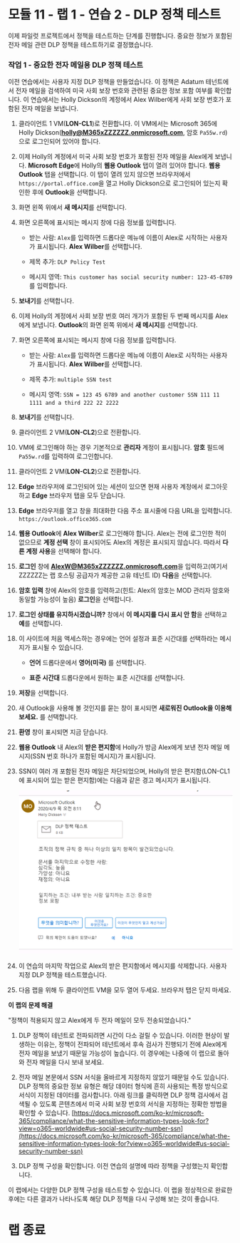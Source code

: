 ﻿# 모듈 11 - 랩 1 - 연습 2 - DLP 정책 테스트


이제 파일럿 프로젝트에서 정책을 테스트하는 단계를 진행합니다. 중요한 정보가 포함된 전자 메일 관련 DLP 정책을 테스트하기로 결정했습니다. 


### 작업 1 - 중요한 전자 메일용 DLP 정책 테스트

이전 연습에서는 사용자 지정 DLP 정책을 만들었습니다. 이 정책은 Adatum 테넌트에서 전자 메일을 검색하여 미국 사회 보장 번호와 관련된 중요한 정보 포함 여부를 확인합니다. 이 연습에서는 Holly Dickson의 계정에서 Alex Wilber에게 사회 보장 번호가 포함된 전자 메일을 보냅니다.

1. 클라이언트 1 VM(**LON-CL1**)로 전환합니다. 이 VM에서는 Microsoft 365에 Holly Dickson(**holly@M365xZZZZZZ.onmicrosoft.com**, 암호 `Pa55w.rd`) 으로 로그인되어 있어야 합니다. 

2. 이제 Holly의 계정에서 미국 사회 보장 번호가 포함된 전자 메일을 Alex에게 보냅니다. **Microsoft Edge**에 Holly의 **웹용 Outlook** 탭이 열려 있어야 합니다. **웹용 Outlook** 탭을 선택합니다.  이 탭이 열려 있지 않으면 브라우저에서 `https://portal.office.com`을 열고 Holly Dickson으로 로그인되어 있는지 확인한 후에 **Outlook**을 선택합니다.

3. 화면 왼쪽 위에서 **새 메시지**를 선택합니다. 

4. 화면 오른쪽에 표시되는 메시지 창에 다음 정보를 입력합니다.

	- 받는 사람: `Alex`를 입력하면 드롭다운 메뉴에 이름이 Alex로 시작하는 사용자가 표시됩니다. **Alex Wilber**를 선택합니다.

	- 제목 추가: `DLP Policy Test`

	- 메시지 영역: `This customer has social security number: 123-45-6789`를 입력합니다.


6. **보내기**를 선택합니다.

7. 이제 Holly의 계정에서 사회 보장 번호 여러 개가가 포함된 두 번째 메시지를 Alex에게 보냅니다.  **Outlook**의 화면 왼쪽 위에서 **새 메시지**를 선택합니다. 

8. 화면 오른쪽에 표시되는 메시지 창에 다음 정보를 입력합니다.

	- 받는 사람: `Alex`를 입력하면 드롭다운 메뉴에 이름이 Alex로 시작하는 사용자가 표시됩니다. **Alex Wilber**를 선택합니다.

	- 제목 추가: `multiple SSN test`

	- 메시지 영역: `SSN = 123 45 6789 and another customer SSN 111 11 1111 and a third 222 22 2222`

11. **보내기**를 선택합니다.

12. 클라이언트 2 VM(**LON-CL2**)으로 전환합니다. 

13. VM에 로그인해야 하는 경우 기본적으로 **관리자** 계정이 표시됩니다. **암호** 필드에 `Pa55w.rd`를 입력하여 로그인합니다. 

14. 클라이언트 2 VM(**LON-CL2**)으로 전환합니다.

15. **Edge** 브라우저에 로그인되어 있는 세션이 있으면 현재 사용자 계정에서 로그아웃하고 **Edge** 브라우저 탭을 모두 닫습니다.

16. **Edge** 브라우저를 열고 창을 최대화한 다음 주소 표시줄에 다음 URL을 입력합니다. `https://outlook.office365.com`

17. **웹용 Outlook**에 **Alex Wilber**로 로그인해야 합니다. Alex는 전에 로그인한 적이 없으므로 **계정 선택** 창이 표시되어도 Alex의 계정은 표시되지 않습니다. 따라서 **다른 계정 사용**을 선택해야 합니다. 

18. **로그인** 창에 **AlexW@M365xZZZZZZ.onmicrosoft.com**을 입력하고(여기서 ZZZZZZ는 랩 호스팅 공급자가 제공한 고유 테넌트 ID) **다음**을 선택합니다.

19. **암호 입력** 창에 Alex의 암호를 입력하고(힌트: Alex의 암호는 MOD 관리자 암호와 동일할 가능성이 높음) **로그인**을 선택합니다.

20. **로그인 상태를 유지하시겠습니까?** 창에서 **이 메시지를 다시 표시 안 함**을 선택하고 **예**를 선택합니다.

21. 이 사이트에 처음 액세스하는 경우에는 언어 설정과 표준 시간대를 선택하라는 메시지가 표시될 수 있습니다.

	- **언어** 드롭다운에서 **영어(미국)** 를 선택합니다.

	- **표준 시간대** 드롭다운에서 원하는 표준 시간대를 선택합니다.

22. **저장**을 선택합니다.

23. 새 Outlook을 사용해 볼 것인지를 묻는 창이 표시되면 **새로워진 Outlook을 이용해 보세요.** 를 선택합니다.

24. **환영** 창이 표시되면 지금 닫습니다.

25. **웹용 Outlook** 내 Alex의 **받은 편지함**에 Holly가 방금 Alex에게 보낸 전자 메일 메시지(SSN 번호 하나가 포함된 메시지)가 표시됩니다.

26. SSN이 여러 개 포함된 전자 메일은 차단되었으며, Holly의 받은 편지함(LON-CL1에 표시되어 있는 받은 편지함)에는 다음과 같은 경고 메시지가 표시됩니다.

     ![스크린샷](../Media/DLP_policy_validation.png)

27. 이 연습의 마지막 작업으로 Alex의 받은 편지함에서 메시지를 삭제합니다. 사용자 지정 DLP 정책을 테스트했습니다.

28. 다음 랩을 위해 두 클라이언트 VM을 모두 열어 두세요. 브라우저 탭은 닫지 마세요.

**이 랩의 문제 해결**

"정책이 적용되지 않고 Alex에게 두 전자 메일이 모두 전송되었습니다."
  
1. DLP 정책이 테넌트로 전파되려면 시간이 다소 걸릴 수 있습니다.  이러한 현상이 발생하는 이유는, 정책이 전파되어 테넌트에서 후속 검사가 진행되기 전에 Alex에게 전자 메일을 보냈기 때문일 가능성이 높습니다.  이 경우에는 나중에 이 랩으로 돌아와 전자 메일을 다시 보내 보세요.

2. 전자 메일 본문에서 SSN 서식을 올바르게 지정하지 않았기 때문일 수도 있습니다.  DLP 정책의 중요한 정보 유형은 해당 데이터 형식에 흔히 사용되는 특정 방식으로 서식이 지정된 데이터를 검사합니다.  아래 링크를 클릭하면 DLP 정책 검사에서 검색될 수 있도록 콘텐츠에서 미국 사회 보장 번호의 서식을 지정하는 정확한 방법을 확인할 수 있습니다.
[https://docs.microsoft.com/ko-kr/microsoft-365/compliance/what-the-sensitive-information-types-look-for?view=o365-worldwide#us-social-security-number-ssn](https://docs.microsoft.com/ko-kr/microsoft-365/compliance/what-the-sensitive-information-types-look-for?view=o365-worldwide#us-social-security-number-ssn)

3. DLP 정책 구성을 확인합니다. 이전 연습의 설명에 따라 정책을 구성했는지 확인합니다.

이 랩에서는 다양한 DLP 정책 구성을 테스트할 수 있습니다. 이 랩을 정상적으로 완료한 후에는 다른 결과가 나타나도록 해당 DLP 정책을 다시 구성해 보는 것이 좋습니다.


# 랩 종료
